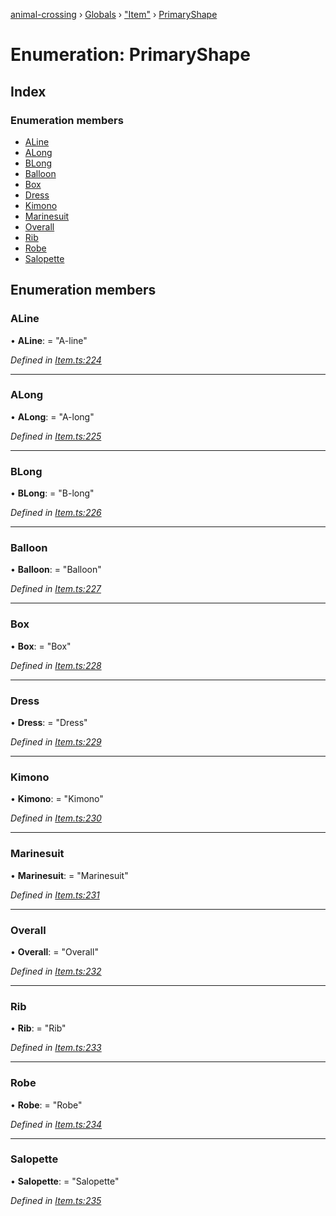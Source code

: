 [animal-crossing](../README.md) › [Globals](../globals.md) › ["Item"](../modules/_item_.md) › [PrimaryShape](_item_.primaryshape.md)

# Enumeration: PrimaryShape

## Index

### Enumeration members

* [ALine](_item_.primaryshape.md#aline)
* [ALong](_item_.primaryshape.md#along)
* [BLong](_item_.primaryshape.md#blong)
* [Balloon](_item_.primaryshape.md#balloon)
* [Box](_item_.primaryshape.md#box)
* [Dress](_item_.primaryshape.md#dress)
* [Kimono](_item_.primaryshape.md#kimono)
* [Marinesuit](_item_.primaryshape.md#marinesuit)
* [Overall](_item_.primaryshape.md#overall)
* [Rib](_item_.primaryshape.md#rib)
* [Robe](_item_.primaryshape.md#robe)
* [Salopette](_item_.primaryshape.md#salopette)

## Enumeration members

###  ALine

• **ALine**: = "A-line"

*Defined in [Item.ts:224](https://github.com/Norviah/animal-crossing/blob/ac736df/module/types/Item.ts#L224)*

___

###  ALong

• **ALong**: = "A-long"

*Defined in [Item.ts:225](https://github.com/Norviah/animal-crossing/blob/ac736df/module/types/Item.ts#L225)*

___

###  BLong

• **BLong**: = "B-long"

*Defined in [Item.ts:226](https://github.com/Norviah/animal-crossing/blob/ac736df/module/types/Item.ts#L226)*

___

###  Balloon

• **Balloon**: = "Balloon"

*Defined in [Item.ts:227](https://github.com/Norviah/animal-crossing/blob/ac736df/module/types/Item.ts#L227)*

___

###  Box

• **Box**: = "Box"

*Defined in [Item.ts:228](https://github.com/Norviah/animal-crossing/blob/ac736df/module/types/Item.ts#L228)*

___

###  Dress

• **Dress**: = "Dress"

*Defined in [Item.ts:229](https://github.com/Norviah/animal-crossing/blob/ac736df/module/types/Item.ts#L229)*

___

###  Kimono

• **Kimono**: = "Kimono"

*Defined in [Item.ts:230](https://github.com/Norviah/animal-crossing/blob/ac736df/module/types/Item.ts#L230)*

___

###  Marinesuit

• **Marinesuit**: = "Marinesuit"

*Defined in [Item.ts:231](https://github.com/Norviah/animal-crossing/blob/ac736df/module/types/Item.ts#L231)*

___

###  Overall

• **Overall**: = "Overall"

*Defined in [Item.ts:232](https://github.com/Norviah/animal-crossing/blob/ac736df/module/types/Item.ts#L232)*

___

###  Rib

• **Rib**: = "Rib"

*Defined in [Item.ts:233](https://github.com/Norviah/animal-crossing/blob/ac736df/module/types/Item.ts#L233)*

___

###  Robe

• **Robe**: = "Robe"

*Defined in [Item.ts:234](https://github.com/Norviah/animal-crossing/blob/ac736df/module/types/Item.ts#L234)*

___

###  Salopette

• **Salopette**: = "Salopette"

*Defined in [Item.ts:235](https://github.com/Norviah/animal-crossing/blob/ac736df/module/types/Item.ts#L235)*
